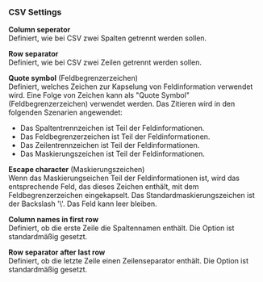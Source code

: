### CSV Settings

**Column seperator**<br>
Definiert, wie bei CSV zwei Spalten getrennt werden sollen.

**Row separator**<br>
Definiert, wie bei CSV zwei Zeilen getrennt werden sollen.

**Quote symbol** (Feldbegrenzerzeichen)<br>
Definiert, welches Zeichen zur Kapselung von Feldinformation verwendet wird. Eine Folge von Zeichen kann als "Quote Symbol" (Feldbegrenzerzeichen) verwendet werden.
Das Zitieren wird in den folgenden Szenarien angewendet:
- Das Spaltentrennzeichen ist Teil der Feldinformationen.
- Das Feldbegrenzerzeichen ist Teil der Feldinformationen.
- Das Zeilentrennzeichen ist Teil der Feldinformationen.
- Das Maskierungszeichen ist Teil der Feldinformationen.

**Escape character** (Maskierungszeichen) <br>
Wenn das Maskierungseichen Teil der Feldinformationen ist, wird das entsprechende Feld, das dieses Zeichen enthält, mit dem Feldbegrenzerzeichen eingekapselt.
Das Standardmaskierungszeichen ist der Backslash '\\'. Das Feld kann leer bleiben.


**Column names in first row**<br>
Definiert, ob die erste Zeile die Spaltennamen enthält. Die Option ist standardmäßig gesetzt.

**Row separator after last row**<br>
Definiert, ob die letzte Zeile einen Zeilenseparator enthält. Die Option ist standardmäßig gesetzt.
